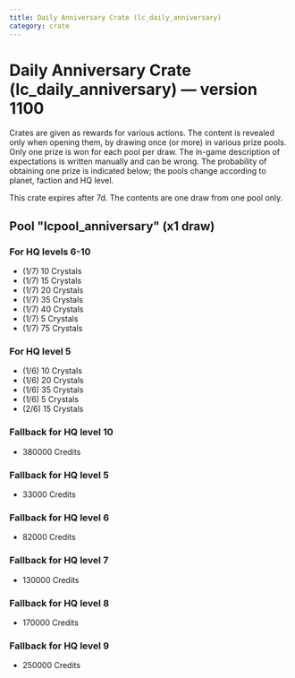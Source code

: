 ```yaml
---
title: Daily Anniversary Crate (lc_daily_anniversary)
category: crate
---
```


# Daily Anniversary Crate (lc_daily_anniversary) — version 1100

Crates are given as rewards for various actions. The content is revealed only when opening them, by drawing once (or more) in various prize pools. Only one prize is won for each pool per draw. The in-game description of expectations is written manually and can be wrong. The probability of obtaining one prize is indicated below; the pools change according to planet, faction and HQ level.

This crate expires after 7d. The contents are one draw from one pool only.

## Pool "lcpool_anniversary" (x1 draw)

### For HQ levels 6-10

  * (1/7) 10 Crystals
  * (1/7) 15 Crystals
  * (1/7) 20 Crystals
  * (1/7) 35 Crystals
  * (1/7) 40 Crystals
  * (1/7) 5 Crystals
  * (1/7) 75 Crystals

### For HQ level 5

  * (1/6) 10 Crystals
  * (1/6) 20 Crystals
  * (1/6) 35 Crystals
  * (1/6) 5 Crystals
  * (2/6) 15 Crystals

### Fallback for HQ level 10

  * 380000 Credits

### Fallback for HQ level 5

  * 33000 Credits

### Fallback for HQ level 6

  * 82000 Credits

### Fallback for HQ level 7

  * 130000 Credits

### Fallback for HQ level 8

  * 170000 Credits

### Fallback for HQ level 9

  * 250000 Credits
